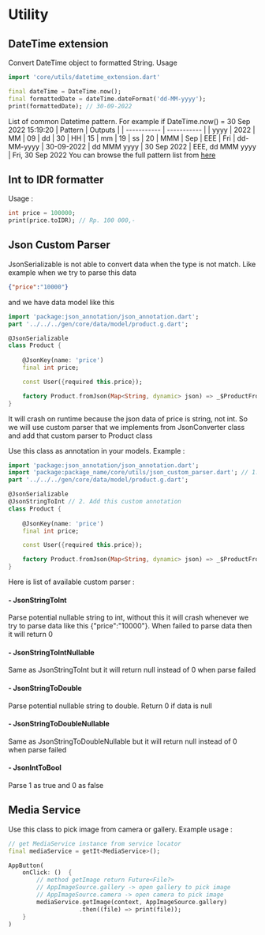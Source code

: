 # Utility

## DateTime extension
Convert DateTime object to formatted String. Usage
```dart
import 'core/utils/datetime_extension.dart'

final dateTime = DateTime.now();
final formattedDate = dateTime.dateFormat('dd-MM-yyyy');
print(formattedDate); // 30-09-2022
```

List of common Datetime pattern. For example if DateTime.now() = 30 Sep 2022 15:19:20
| Pattern   | Outputs     |
| ----------- | ----------- |
| yyyy | 2022
| MM | 09
| dd | 30
| HH | 15
| mm | 19
| ss | 20
| MMM | Sep
| EEE | Fri
| dd-MM-yyyy | 30-09-2022
| dd MMM yyyy | 30 Sep 2022
| EEE, dd MMM yyyy | Fri, 30 Sep 2022
You can browse the full pattern list from [here]('https://api.flutter.dev/flutter/intl/DateFormat-class.html')

## Int to IDR formatter

Usage :
```dart
int price = 100000;
print(price.toIDR); // Rp. 100 000,-
```

## Json Custom Parser
JsonSerializable is not able to convert data when the type is not match. Like example when we try to parse this data
```json
{"price":"10000"}
```
and we have data model like this
```dart
import 'package:json_annotation/json_annotation.dart';
part '../../../gen/core/data/model/product.g.dart';

@JsonSerializable
class Product {
    
    @JsonKey(name: 'price')
    final int price;

    const User({required this.price});

    factory Product.fromJson(Map<String, dynamic> json) => _$ProductFromJson(json);
}
```

It will crash on runtime because the json data of price is string, not int. So we will use custom parser that we implements from JsonConverter class and add that custom parser to Product class

Use this class as annotation in your models. Example :
```dart
import 'package:json_annotation/json_annotation.dart';
import 'package:package_name/core/utils/json_custom_parser.dart'; // 1. Add this import
part '../../../gen/core/data/model/product.g.dart';

@JsonSerializable
@JsonStringToInt // 2. Add this custom annotation
class Product {
    
    @JsonKey(name: 'price')
    final int price;

    const User({required this.price});

    factory Product.fromJson(Map<String, dynamic> json) => _$ProductFromJson(json);
}

```
Here is list of available custom parser :
#### - JsonStringToInt
Parse potential nullable string to int, without this it will crash whenever we try to parse data like this {"price":"10000"}. When failed to parse data then it will return 0
#### - JsonStringToIntNullable
Same as JsonStringToInt but it will return null instead of 0 when parse failed
#### - JsonStringToDouble
Parse potential nullable string to double. Return 0 if data is null
#### - JsonStringToDoubleNullable
Same as JsonStringToDoubleNullable but it will return null instead of 0 when parse failed
#### - JsonIntToBool
Parse 1 as true and 0 as false

## Media Service
Use this class to pick image from camera or gallery.
Example usage :
```dart
// get MediaService instance from service locator
final mediaService = getIt<MediaService>();

AppButton(
    onClick: ()  {
        // method getImage return Future<File?>
        // AppImageSource.gallery -> open gallery to pick image
        // AppImageSource.camera -> open camera to pick image
        mediaService.getImage(context, AppImageSource.gallery)
                    .then((file) => print(file));
    }
)
```

